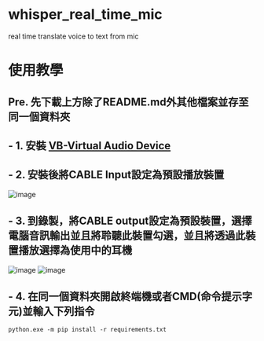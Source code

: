 # whisper_real_time_mic
real time translate voice to text from mic 


# 使用教學

## **Pre. 先下載上方除了README.md外其他檔案並存至同一個資料夾**
## - 1. 安裝 [VB-Virtual Audio Device](https://vb-audio.com/Cable/)
## - 2. 安裝後將CABLE Input設定為預設播放裝置

![image](https://github.com/nKiux/live-JP-CH-translator/assets/46084374/820300ed-2ee2-4ba3-a0ca-e91c96685375)

## - 3. 到錄製，將CABLE output設定為預設裝置，選擇電腦音訊輸出並且將聆聽此裝置勾選，並且將透過此裝置播放選擇為使用中的耳機

![image](https://github.com/user-attachments/assets/ea4700ff-d9b1-42e2-aec4-56bfbc9cf9fc)
![image](https://github.com/user-attachments/assets/58a3a7bb-3a71-46b5-a455-7ee783f368f8)




## - 4. 在同一個資料夾開啟終端機或者CMD(命令提示字元)並輸入下列指令
`python.exe -m pip install -r requirements.txt`

